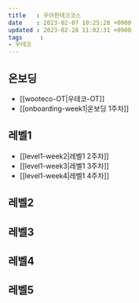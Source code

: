 ```yaml
---
title   : 우아한테크코스
date    : 2023-02-07 10:25:28 +0900
updated : 2023-02-28 11:02:31 +0900
tags     : 
- 우테코
---
```

## 온보딩
* [[wooteco-OT|우테코-OT]]
* [[onboarding-week1|온보딩 1주차]]
## 레벨1
* [[level1-week2|레벨1 2주차]]
* [[level1-week3|레벨1 3주차]]
* [[level1-week4|레벨1 4주차]]
## 레벨2

## 레벨3

## 레벨4

## 레벨5
